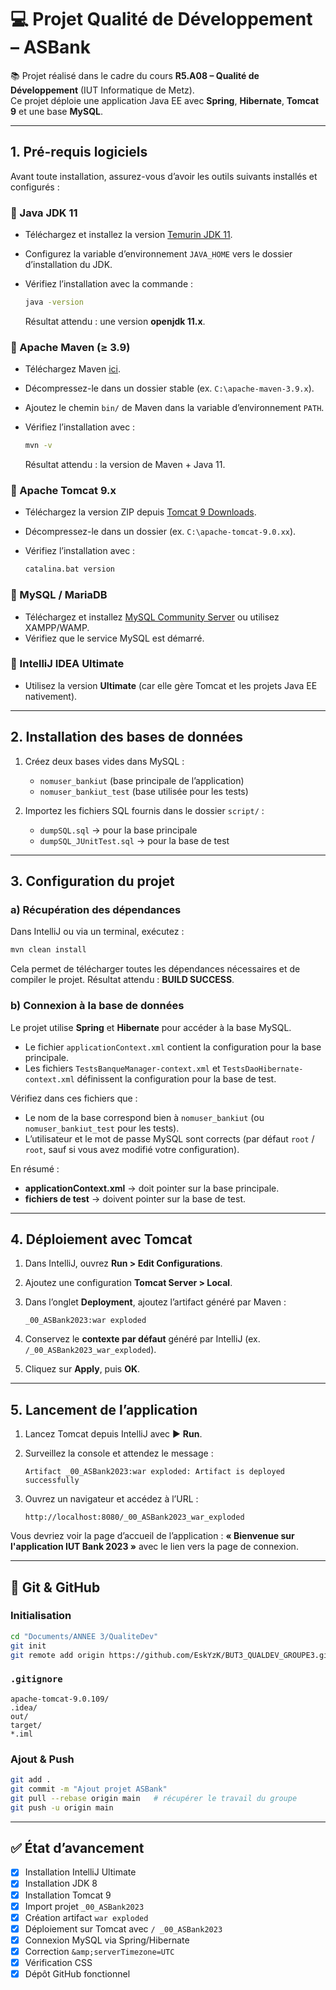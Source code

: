 # 💻 Projet Qualité de Développement – **ASBank**

📚 Projet réalisé dans le cadre du cours **R5.A08 – Qualité de Développement** (IUT Informatique de Metz).  
Ce projet déploie une application Java EE avec **Spring**, **Hibernate**, **Tomcat 9** et une base **MySQL**.

---

## 1. Pré-requis logiciels

Avant toute installation, assurez-vous d’avoir les outils suivants installés et configurés :

### 🔹 Java JDK 11

* Téléchargez et installez la version [Temurin JDK 11](https://adoptium.net/temurin/releases/?version=11).
* Configurez la variable d’environnement `JAVA_HOME` vers le dossier d’installation du JDK.
* Vérifiez l’installation avec la commande :

  ```bash
  java -version
  ```

  Résultat attendu : une version **openjdk 11.x**.

### 🔹 Apache Maven (≥ 3.9)

* Téléchargez Maven [ici](https://maven.apache.org/download.cgi).
* Décompressez-le dans un dossier stable (ex. `C:\apache-maven-3.9.x`).
* Ajoutez le chemin `bin/` de Maven dans la variable d’environnement `PATH`.
* Vérifiez l’installation avec :

  ```bash
  mvn -v
  ```

  Résultat attendu : la version de Maven + Java 11.

### 🔹 Apache Tomcat 9.x

* Téléchargez la version ZIP depuis [Tomcat 9 Downloads](https://tomcat.apache.org/download-90.cgi).
* Décompressez-le dans un dossier (ex. `C:\apache-tomcat-9.0.xx`).
* Vérifiez l’installation avec :

  ```bash
  catalina.bat version
  ```

### 🔹 MySQL / MariaDB

* Téléchargez et installez [MySQL Community Server](https://dev.mysql.com/downloads/mysql/) ou utilisez XAMPP/WAMP.
* Vérifiez que le service MySQL est démarré.

### 🔹 IntelliJ IDEA Ultimate

* Utilisez la version **Ultimate** (car elle gère Tomcat et les projets Java EE nativement).

---

## 2. Installation des bases de données

1. Créez deux bases vides dans MySQL :

   * `nomuser_bankiut` (base principale de l’application)
   * `nomuser_bankiut_test` (base utilisée pour les tests)

2. Importez les fichiers SQL fournis dans le dossier `script/` :

   * `dumpSQL.sql` → pour la base principale
   * `dumpSQL_JUnitTest.sql` → pour la base de test

---

## 3. Configuration du projet

### a) Récupération des dépendances

Dans IntelliJ ou via un terminal, exécutez :

```bash
mvn clean install
```

Cela permet de télécharger toutes les dépendances nécessaires et de compiler le projet.
Résultat attendu : **BUILD SUCCESS**.

### b) Connexion à la base de données

Le projet utilise **Spring** et **Hibernate** pour accéder à la base MySQL.

* Le fichier `applicationContext.xml` contient la configuration pour la base principale.
* Les fichiers `TestsBanqueManager-context.xml` et `TestsDaoHibernate-context.xml` définissent la configuration pour la base de test.

Vérifiez dans ces fichiers que :

* Le nom de la base correspond bien à `nomuser_bankiut` (ou `nomuser_bankiut_test` pour les tests).
* L’utilisateur et le mot de passe MySQL sont corrects (par défaut `root` / `root`, sauf si vous avez modifié votre configuration).

En résumé :

* **applicationContext.xml** → doit pointer sur la base principale.
* **fichiers de test** → doivent pointer sur la base de test.

---

## 4. Déploiement avec Tomcat

1. Dans IntelliJ, ouvrez **Run > Edit Configurations**.
2. Ajoutez une configuration **Tomcat Server > Local**.
3. Dans l’onglet **Deployment**, ajoutez l’artifact généré par Maven :

   ```
   _00_ASBank2023:war exploded
   ```
4. Conservez le **contexte par défaut** généré par IntelliJ (ex. `/_00_ASBank2023_war_exploded`).
5. Cliquez sur **Apply**, puis **OK**.

---

## 5. Lancement de l’application

1. Lancez Tomcat depuis IntelliJ avec ▶️ **Run**.
2. Surveillez la console et attendez le message :

   ```
   Artifact _00_ASBank2023:war exploded: Artifact is deployed successfully
   ```
3. Ouvrez un navigateur et accédez à l’URL :

   ```
   http://localhost:8080/_00_ASBank2023_war_exploded
   ```

Vous devriez voir la page d’accueil de l’application :
**« Bienvenue sur l'application IUT Bank 2023 »** avec le lien vers la page de connexion.

---

## 🐙 Git & GitHub

### Initialisation
```bash
cd "Documents/ANNEE 3/QualiteDev"
git init
git remote add origin https://github.com/EskYzK/BUT3_QUALDEV_GROUPE3.git
```

### `.gitignore`
```gitignore
apache-tomcat-9.0.109/
.idea/
out/
target/
*.iml
```

### Ajout & Push
```bash
git add .
git commit -m "Ajout projet ASBank"
git pull --rebase origin main   # récupérer le travail du groupe
git push -u origin main
```

---

## ✅ État d’avancement

- [x] Installation IntelliJ Ultimate
- [x] Installation JDK 8
- [x] Installation Tomcat 9
- [x] Import projet `_00_ASBank2023`
- [x] Création artifact `war exploded`
- [x] Déploiement sur Tomcat avec `/ _00_ASBank2023`
- [x] Connexion MySQL via Spring/Hibernate
- [x] Correction `&amp;serverTimezone=UTC`
- [x] Vérification CSS
- [x] Dépôt GitHub fonctionnel  
